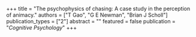 +++
title = "The psychophysics of chasing: A case study in the perception of animacy."
authors = ["T Gao", "G E Newman", "Brian J Scholl"]
publication_types = ["2"]
abstract = ""
featured = false
publication = "*Cognitive Psychology*"
+++

